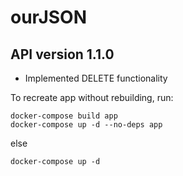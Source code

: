 # ourJSON
## API version 1.1.0
- Implemented DELETE functionality

To recreate app without rebuilding, run:
```
docker-compose build app
docker-compose up -d --no-deps app
```

else

```
docker-compose up -d
```
